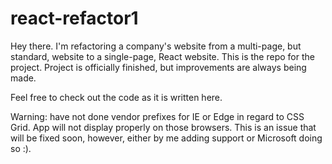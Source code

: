 # react-refactor1

Hey there. I'm refactoring a company's website from a multi-page, but standard, website to a single-page, React website. This is the repo for the project. Project is officially finished, but improvements are always being made.

Feel free to check out the code as it is written here.

Warning: have not done vendor prefixes for IE or Edge in regard to CSS Grid. App will not display properly on those browsers. This is an issue that will be fixed soon, however, either by me adding support or Microsoft doing so :).
